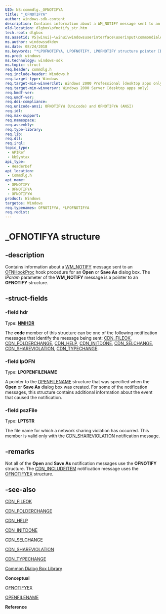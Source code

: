 ```yaml
---
UID: NS:commdlg._OFNOTIFYA
title: "_OFNOTIFYA"
author: windows-sdk-content
description: Contains information about a WM_NOTIFY message sent to an OFNHookProc hook procedure for an Open or Save As dialog box. The lParam parameter of the WM_NOTIFY message is a pointer to an OFNOTIFY structure.
old-location: dlgbox\ofnotify_str.htm
tech.root: dlgbox
ms.assetid: VS|winui|~\winui\windowsuserinterface\userinput\commondialogboxlibrary\commondialogboxreference\commondialogboxstructures\ofnotify.htm
ms.author: windowssdkdev
ms.date: 08/24/2018
ms.keywords: "*LPOFNOTIFYA, LPOFNOTIFY, LPOFNOTIFY structure pointer [Dialog Boxes], OFNOTIFY, OFNOTIFY structure [Dialog Boxes], OFNOTIFYA, OFNOTIFYW, _OFNOTIFYA, _win32_OFNOTIFY_str, _win32_ofnotify_str_cpp, commdlg/LPOFNOTIFY, commdlg/OFNOTIFY, commdlg/OFNOTIFYA, commdlg/OFNOTIFYW, dlgbox.ofnotify_str, winui._win32_ofnotify_str"
ms.prod: windows
ms.technology: windows-sdk
ms.topic: struct
req.header: commdlg.h
req.include-header: Windows.h
req.target-type: Windows
req.target-min-winverclnt: Windows 2000 Professional [desktop apps only]
req.target-min-winversvr: Windows 2000 Server [desktop apps only]
req.kmdf-ver: 
req.umdf-ver: 
req.ddi-compliance: 
req.unicode-ansi: OFNOTIFYW (Unicode) and OFNOTIFYA (ANSI)
req.idl: 
req.max-support: 
req.namespace: 
req.assembly: 
req.type-library: 
req.lib: 
req.dll: 
req.irql: 
topic_type:
 - APIRef
 - kbSyntax
api_type:
 - HeaderDef
api_location:
 - Commdlg.h
api_name:
 - OFNOTIFY
 - OFNOTIFYA
 - OFNOTIFYW
product: Windows
targetos: Windows
req.typenames: OFNOTIFYA, *LPOFNOTIFYA
req.redist: 
---
```


# _OFNOTIFYA structure


## -description


Contains information about a <a href="https://msdn.microsoft.com/en-us/library/Bb775583(v=VS.85).aspx">WM_NOTIFY</a> message sent to an <a href="https://msdn.microsoft.com/en-us/library/ms646931(v=VS.85).aspx">OFNHookProc</a> hook procedure for an <b>Open</b> or <b>Save As</b> dialog box. The <i>lParam</i> parameter of the <b>WM_NOTIFY</b> message is a pointer to an <b>OFNOTIFY</b> structure. 


## -struct-fields




### -field hdr

Type: <b><a href="https://msdn.microsoft.com/en-us/library/Bb775514(v=VS.85).aspx">NMHDR</a></b>

The <b>code</b> member of this structure can be one of the following notification messages that identify the message being sent: <a href="https://msdn.microsoft.com/en-us/library/ms646857(v=VS.85).aspx">CDN_FILEOK</a>, <a href="https://msdn.microsoft.com/en-us/library/ms646859(v=VS.85).aspx">CDN_FOLDERCHANGE</a>, <a href="https://msdn.microsoft.com/en-us/library/ms646860(v=VS.85).aspx">CDN_HELP</a>, <a href="https://msdn.microsoft.com/en-us/library/ms646863(v=VS.85).aspx">CDN_INITDONE</a>, <a href="https://msdn.microsoft.com/en-us/library/ms646865(v=VS.85).aspx">CDN_SELCHANGE</a>, <a href="https://msdn.microsoft.com/en-us/library/ms646866(v=VS.85).aspx">CDN_SHAREVIOLATION</a>, <a href="https://msdn.microsoft.com/en-us/library/ms646868(v=VS.85).aspx">CDN_TYPECHANGE</a>. 


### -field lpOFN

Type: <b>LPOPENFILENAME</b>

A pointer to the <a href="https://msdn.microsoft.com/en-us/library/ms646839(v=VS.85).aspx">OPENFILENAME</a> structure that was specified when the <b>Open</b> or <b>Save As</b> dialog box was created. For some of the notification messages, this structure contains additional information about the event that caused the notification. 


### -field pszFile

Type: <b>LPTSTR</b>

The file name for which a network sharing violation has occurred. This member is valid only with the <a href="https://msdn.microsoft.com/en-us/library/ms646866(v=VS.85).aspx">CDN_SHAREVIOLATION</a> notification message. 


## -remarks



Not all of the <b>Open</b> and <b>Save As</b> notification messages use the <b>OFNOTIFY</b> structure. The <a href="https://msdn.microsoft.com/en-us/library/ms646862(v=VS.85).aspx">CDN_INCLUDEITEM</a> notification message uses the <a href="https://msdn.microsoft.com/en-us/library/ms646837(v=VS.85).aspx">OFNOTIFYEX</a> structure. 




## -see-also




<a href="https://msdn.microsoft.com/en-us/library/ms646857(v=VS.85).aspx">CDN_FILEOK</a>



<a href="https://msdn.microsoft.com/en-us/library/ms646859(v=VS.85).aspx">CDN_FOLDERCHANGE</a>



<a href="https://msdn.microsoft.com/en-us/library/ms646860(v=VS.85).aspx">CDN_HELP</a>



<a href="https://msdn.microsoft.com/en-us/library/ms646863(v=VS.85).aspx">CDN_INITDONE</a>



<a href="https://msdn.microsoft.com/en-us/library/ms646865(v=VS.85).aspx">CDN_SELCHANGE</a>



<a href="https://msdn.microsoft.com/en-us/library/ms646866(v=VS.85).aspx">CDN_SHAREVIOLATION</a>



<a href="https://msdn.microsoft.com/en-us/library/ms646868(v=VS.85).aspx">CDN_TYPECHANGE</a>



<a href="https://msdn.microsoft.com/en-us/library/ms645524(v=VS.85).aspx">Common Dialog Box Library</a>



<b>Conceptual</b>



<a href="https://msdn.microsoft.com/en-us/library/ms646837(v=VS.85).aspx">OFNOTIFYEX</a>



<a href="https://msdn.microsoft.com/en-us/library/ms646839(v=VS.85).aspx">OPENFILENAME</a>



<b>Reference</b>
 

 

